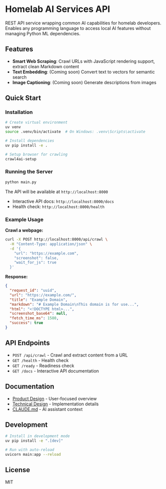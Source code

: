 # Homelab AI Services API

REST API service wrapping common AI capabilities for homelab developers. Enables any programming language to access local AI features without managing Python ML dependencies.

## Features

- **Smart Web Scraping**: Crawl URLs with JavaScript rendering support, extract clean Markdown content
- **Text Embedding**: (Coming soon) Convert text to vectors for semantic search
- **Image Captioning**: (Coming soon) Generate descriptions from images

## Quick Start

### Installation

```bash
# Create virtual environment
uv venv
source .venv/bin/activate  # On Windows: .venv\Scripts\activate

# Install dependencies
uv pip install -e .

# Setup browser for crawling
crawl4ai-setup
```

### Running the Server

```bash
python main.py
```

The API will be available at `http://localhost:8000`

- Interactive API docs: `http://localhost:8000/docs`
- Health check: `http://localhost:8000/health`

### Example Usage

**Crawl a webpage:**

```bash
curl -X POST http://localhost:8000/api/crawl \
  -H "Content-Type: application/json" \
  -d '{
    "url": "https://example.com",
    "screenshot": false,
    "wait_for_js": true
  }'
```

**Response:**

```json
{
  "request_id": "uuid",
  "url": "https://example.com/",
  "title": "Example Domain",
  "markdown": "# Example Domain\nThis domain is for use...",
  "html": "<!DOCTYPE html>...",
  "screenshot_base64": null,
  "fetch_time_ms": 1580,
  "success": true
}
```

## API Endpoints

- `POST /api/crawl` - Crawl and extract content from a URL
- `GET /health` - Health check
- `GET /ready` - Readiness check
- `GET /docs` - Interactive API documentation

## Documentation

- [Product Design](docs/product-design.md) - User-focused overview
- [Technical Design](docs/tech-design.md) - Implementation details
- [CLAUDE.md](CLAUDE.md) - AI assistant context

## Development

```bash
# Install in development mode
uv pip install -e ".[dev]"

# Run with auto-reload
uvicorn main:app --reload
```

## License

MIT
